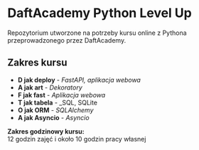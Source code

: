 # DaftAcademy Python Level Up
Repozytorium utworzone na potrzeby kursu online z Pythona przeprowadzonego przez DaftAcademy.

## Zakres kursu
* __D jak deploy__ - _FastAPI, aplikacja webowa_
* __A jak art__ - _Dekoratory_
* __F jak fast__ - _Aplikacja webowa_
* __T jak tabela__ - _SQL, SQLite
* __O jak ORM__ - _SQLAlchemy_
* __A jak Asyncio__ - _Asyncio_

__Zakres godzinowy kursu:__\
12 godzin zajęć i około 10 godzin pracy własnej
